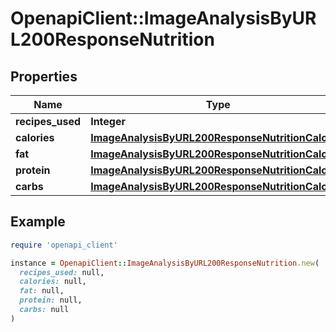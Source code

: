 # OpenapiClient::ImageAnalysisByURL200ResponseNutrition

## Properties

| Name | Type | Description | Notes |
| ---- | ---- | ----------- | ----- |
| **recipes_used** | **Integer** |  |  |
| **calories** | [**ImageAnalysisByURL200ResponseNutritionCalories**](ImageAnalysisByURL200ResponseNutritionCalories.md) |  |  |
| **fat** | [**ImageAnalysisByURL200ResponseNutritionCalories**](ImageAnalysisByURL200ResponseNutritionCalories.md) |  |  |
| **protein** | [**ImageAnalysisByURL200ResponseNutritionCalories**](ImageAnalysisByURL200ResponseNutritionCalories.md) |  |  |
| **carbs** | [**ImageAnalysisByURL200ResponseNutritionCalories**](ImageAnalysisByURL200ResponseNutritionCalories.md) |  |  |

## Example

```ruby
require 'openapi_client'

instance = OpenapiClient::ImageAnalysisByURL200ResponseNutrition.new(
  recipes_used: null,
  calories: null,
  fat: null,
  protein: null,
  carbs: null
)
```

